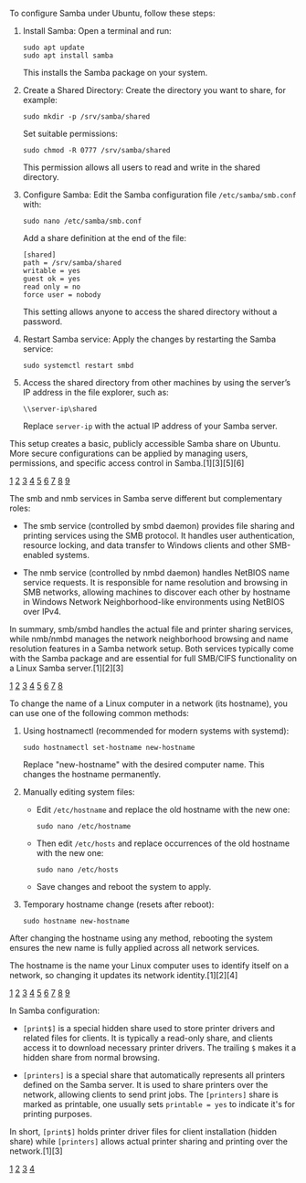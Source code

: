 To configure Samba under Ubuntu, follow these steps:

1. Install Samba: Open a terminal and run:

   ```
   sudo apt update
   sudo apt install samba
   ```

   This installs the Samba package on your system.

2. Create a Shared Directory: Create the directory you want to share, for example:

   ```
   sudo mkdir -p /srv/samba/shared
   ```

   Set suitable permissions:

   ```
   sudo chmod -R 0777 /srv/samba/shared
   ```

   This permission allows all users to read and write in the shared directory.

3. Configure Samba: Edit the Samba configuration file `/etc/samba/smb.conf` with:

   ```
   sudo nano /etc/samba/smb.conf
   ```

   Add a share definition at the end of the file:

   ```
   [shared]
   path = /srv/samba/shared
   writable = yes
   guest ok = yes
   read only = no
   force user = nobody
   ```

   This setting allows anyone to access the shared directory without a password.

4. Restart Samba service: Apply the changes by restarting the Samba service:

   ```
   sudo systemctl restart smbd
   ```

5. Access the shared directory from other machines by using the server’s IP address in the file explorer, such as:
   ```
   \\server-ip\shared
   ```
   Replace `server-ip` with the actual IP address of your Samba server.

This setup creates a basic, publicly accessible Samba share on Ubuntu. More secure configurations can be applied by managing
users, permissions, and specific access control in Samba.[1][3][5][6]

[1](https://www.zentyal.com/news/linux-samba-server/)
[2](https://www.reddit.com/r/Ubuntu/comments/1fslvru/i_need_help_to_create_a_samba_server_in_ubuntu/)
[3](https://phoenixnap.com/kb/ubuntu-samba) [4](https://www.youtube.com/watch?v=y7esIzzkzSE)
[5](https://documentation.ubuntu.com/server/how-to/samba/file-server/)
[6](https://ubuntu.com/tutorials/install-and-configure-samba) [7](https://www.youtube.com/watch?v=2gW4rWhurUs)
[8](https://www.dedicatedcore.com/blog/install-samba-ubuntu/)
[9](https://forum.linuxconfig.org/t/how-to-configure-samba-server-share-on-ubuntu-20-04-focal-fossa-linux-linuxconfig-org/4048)

The smb and nmb services in Samba serve different but complementary roles:

- The smb service (controlled by smbd daemon) provides file sharing and printing services using the SMB protocol. It handles
  user authentication, resource locking, and data transfer to Windows clients and other SMB-enabled systems.

- The nmb service (controlled by nmbd daemon) handles NetBIOS name service requests. It is responsible for name resolution
  and browsing in SMB networks, allowing machines to discover each other by hostname in Windows Network Neighborhood-like
  environments using NetBIOS over IPv4.

In summary, smb/smbd handles the actual file and printer sharing services, while nmb/nmbd manages the network neighborhood
browsing and name resolution features in a Samba network setup. Both services typically come with the Samba package and are
essential for full SMB/CIFS functionality on a Linux Samba server.[1][2][3]

[1](https://docs.oracle.com/en/operating-systems/oracle-linux/8/samba/services_concept.html)
[2](https://docs.redhat.com/en/documentation/red_hat_enterprise_linux/5/html/deployment_guide/s1-samba-daemons)
[3](https://docs.redhat.com/en/documentation/red_hat_enterprise_linux/4/html/reference_guide/s1-samba-daemons)
[4](https://www.reddit.com/r/archlinux/comments/8fdcnh/psa_smbd_and_nmbd_have_been_renamed_to_smb_and/)
[5](https://learning.oreilly.com/library/view/using-samba-second/0596002564/re314.html)
[6](https://www.oreilly.com/openbook/samba/book/ch02_05.html)
[7](https://discuss.freedombox.org/t/nmbd-service-wont-start-samba-not-working/2752)
[8](https://dietpi.com/forum/t/samba-precisely-nmbd-slowing-down-boot-process-if-there-is-no-network/13761)

To change the name of a Linux computer in a network (its hostname), you can use one of the following common methods:

1. Using hostnamectl (recommended for modern systems with systemd):

   ```
   sudo hostnamectl set-hostname new-hostname
   ```

   Replace "new-hostname" with the desired computer name. This changes the hostname permanently.

2. Manually editing system files:

   - Edit `/etc/hostname` and replace the old hostname with the new one:
     ```
     sudo nano /etc/hostname
     ```
   - Then edit `/etc/hosts` and replace occurrences of the old hostname with the new one:
     ```
     sudo nano /etc/hosts
     ```
   - Save changes and reboot the system to apply.

3. Temporary hostname change (resets after reboot):
   ```
   sudo hostname new-hostname
   ```

After changing the hostname using any method, rebooting the system ensures the new name is fully applied across all network
services.

The hostname is the name your Linux computer uses to identify itself on a network, so changing it updates its network
identity.[1][2][4]

[1](https://cyberpanel.net/blog/linux-change-hostname) [2](https://www.cyberciti.biz/faq/ubuntu-change-hostname-command/)
[3](https://www.youtube.com/watch?v=27n88N0j-P0) [4](https://www.hostinger.com/tutorials/linux-change-hostname)
[5](https://www.redhat.com/en/blog/configure-hostname-linux)
[6](https://stackoverflow.com/questions/14636473/linux-change-the-hostname-in-the-cli)
[7](https://www.reddit.com/r/linuxquestions/comments/1fxj4lj/how_to_change_my_hostname_without_breaking_stuff/)
[8](https://www.redhat.com/es/blog/configure-hostname-linux) [9](https://docs.oracle.com/en/learn/ol-hostname-locale/)

In Samba configuration:

- `[print$]` is a special hidden share used to store printer drivers and related files for clients. It is typically a
  read-only share, and clients access it to download necessary printer drivers. The trailing `$` makes it a hidden share from
  normal browsing.

- `[printers]` is a special share that automatically represents all printers defined on the Samba server. It is used to share
  printers over the network, allowing clients to send print jobs. The `[printers]` share is marked as printable, one usually
  sets `printable = yes` to indicate it's for printing purposes.

In short, `[print$]` holds printer driver files for client installation (hidden share) while `[printers]` allows actual
printer sharing and printing over the network.[1][3]

[1](https://www.oreilly.com/openbook/samba/book/ch07_01.html) [2](https://wiki.hpc.uo.edu.cu/doku.php?id=print_server)
[3](https://doc.opensuse.org/documentation/leap/reference/html/book-reference/cha-samba.html)
[4](https://www.redhat.com/en/blog/samba-file-sharing)

